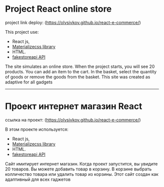 # Project React online store

project link deploy: (https://olvsivkov.github.io/react-e-commerce/)

This project use: 
 - React js, 
 - [Materializecss library](https://materializecss.com/about.html)
 - HTML.
 - [fakestoreapi API]('https://fakestoreapi.com/products') 

The site simulates an online store.
When the project starts, you will see 20 products. 
You can add an item to the cart. In the basket, select the quantity of goods or remove the goods from the basket. 
This site was created as adaptive for all gadgets  

_________________________________________________________________________

# Проект интернет магазин React

ссылка на проект: (https://olvsivkov.github.io/react-e-commerce/)

В этом проекте используется:
 - React js, 
 - [Materializecss library](https://materializecss.com/about.html)
 - HTML.
 - [fakestoreapi API]('https://fakestoreapi.com/products') 

Сайт имитирует интернет магазин.
Когда проект запустится, вы увидите 20 товаров. 
Вы можете добавить товар в корзину. В корзине выбрать колличество товара или удалить товар из корзины. 
Этот сайт создан как адаптивный для всех гаджетов